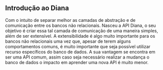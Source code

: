 ## Introdução ao Diana


Com o intuito de separar melhor as camadas de abstração e de comunicação entre os bancos não relacionais. Nasceu a API Diana, o seu objetivo é criar essa tal camada de comunicação de uma maneira simples, além de ser extensível. A extensibilidade é algo muito importante para os bancos não relacionais uma vez que, apesar de terem alguns comportamentos comuns, é muito importante que seja possível utilizar recurso específicos do banco de dados. A sua vantagem se encontra em ser uma API comum, assim caso seja necessário realizar a mudança o banco de dados o impacto em aprender uma nova API é muito menor.
